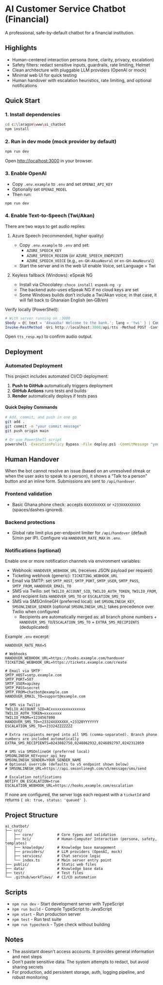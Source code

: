 # AI Customer Service Chatbot (Financial)

A professional, safe-by-default chatbot for a financial institution.

## Highlights

- Human-centered interaction persona (tone, clarity, privacy, escalation)
- Safety filters: redact sensitive inputs, guardrails, rate limiting, Helmet
- Clean architecture with pluggable LLM providers (OpenAI or mock)
- Minimal web UI for quick testing
- Human handover with escalation heuristics, rate limiting, and optional notifications

## Quick Start

### 1. Install dependencies

```bash
cd c:\laragon\www\ai_chatbot
npm install
```

### 2. Run in dev mode (mock provider by default)

```bash
npm run dev
```

Open <http://localhost:3000> in your browser.

### 3. Enable OpenAI

- Copy `.env.example` to `.env` and set `OPENAI_API_KEY`
- Optionally set `OPENAI_MODEL`
- Then run:

```bash
npm run dev
```

### 4. Enable Text‑to‑Speech (Twi/Akan)

There are two ways to get audio replies:

1. Azure Speech (recommended, higher quality)

	 - Copy `.env.example` to `.env` and set:
		 - `AZURE_SPEECH_KEY`
		 - `AZURE_SPEECH_REGION` (or `AZURE_SPEECH_ENDPOINT`)
		 - `AZURE_SPEECH_VOICE` (e.g., `en-GH-AkuaNeural` or `en-GH-AmaNeural`)
	 - Start the server and in the web UI enable Voice, set Language = Twi

2. Keyless fallback (Windows): eSpeak NG

	- Install via Chocolatey: `choco install espeak-ng -y`
	- The backend auto-uses eSpeak NG if no cloud keys are set
	- Some Windows builds don’t include a Twi/Akan voice; in that case, it will fall back to Ghanaian English (en‑GB/en)

Verify locally (PowerShell):

```powershell
# With server running on :3000
$body = @{ text = 'Akwaaba! Welcome to the bank.'; lang = 'twi' } | ConvertTo-Json
Invoke-RestMethod -Uri http://localhost:3000/api/tts -Method POST -ContentType 'application/json' -Body $body -OutFile .\tts_resp.mp3
```

Open `tts_resp.mp3` to confirm audio output.

## Deployment

### Automated Deployment

This project includes automated CI/CD deployment:

1. **Push to GitHub** automatically triggers deployment
2. **GitHub Actions** runs tests and builds
3. **Render** automatically deploys if tests pass

#### Quick Deploy Commands

```bash
# Add, commit, and push in one go
git add .
git commit -m "your commit message"
git push origin main

# Or use PowerShell script
powershell -ExecutionPolicy Bypass -File deploy.ps1 -CommitMessage "your message"
```

## Human Handover

When the bot cannot resolve an issue (based on an unresolved streak or when the user asks to speak to a person), it shows a “Talk to a person” button and an inline form. Submissions are sent to `/api/handover`.

### Frontend validation

- Basic Ghana phone check: accepts `0XXXXXXXXX` or `+233XXXXXXXXX` (spaces/dashes ignored).

### Backend protections

- Global rate limit plus per-endpoint limiter for `/api/handover` (default 5/min per IP). Configure via `HANDOVER_RATE_MAX` in `.env`.

### Notifications (optional)

Enable one or more notification channels via environment variables:

- Webhook: `HANDOVER_WEBHOOK_URL` (receives JSON payload per request)
- Ticketing webhook (generic): `TICKETING_WEBHOOK_URL`
- Email via SMTP: set `SMTP_HOST`, `SMTP_PORT`, `SMTP_USER`, `SMTP_PASS`, `SMTP_FROM`, `HANDOVER_EMAIL_TO`
- SMS via Twilio: set `TWILIO_ACCOUNT_SID`, `TWILIO_AUTH_TOKEN`, `TWILIO_FROM`, and recipient lists `HANDOVER_SMS_TO` or `ESCALATION_SMS_TO`
- SMS via SMSOnlineGH (preferred local): set `SMSONLINEGH_KEY`, `SMSONLINEGH_SENDER` (optional `SMSONLINEGH_URL`); takes precedence over Twilio when configured
	- Recipients are automatically merged as: all branch phone numbers + `HANDOVER_SMS_TO`/`ESCALATION_SMS_TO` + `EXTRA_SMS_RECIPIENTS` (deduplicated)

Example `.env` excerpt:

```env
HANDOVER_RATE_MAX=5

# Webhooks
HANDOVER_WEBHOOK_URL=https://hooks.example.com/handover
TICKETING_WEBHOOK_URL=https://tickets.example.com/create

# Email via SMTP
SMTP_HOST=smtp.example.com
SMTP_PORT=587
SMTP_USER=apikey
SMTP_PASS=secret
SMTP_FROM=chatbot@example.com
HANDOVER_EMAIL_TO=support@example.com

# SMS via Twilio
TWILIO_ACCOUNT_SID=ACxxxxxxxxxxxxxxxx
TWILIO_AUTH_TOKEN=xxxxxxxx
TWILIO_FROM=+1234567890
HANDOVER_SMS_TO=+23324XXXXXXX,+23320YYYYYYY
ESCALATION_SMS_TO=+23324ZZZZZZZ

# Extra recipients merged into all SMS (comma-separated). Branch phone numbers are included automatically
EXTRA_SMS_RECIPIENTS=0243082750,0248862932,0246892797,0242312059

# SMS via SMSOnlineGH (preferred local)
SMSONLINEGH_KEY=your_api_key
SMSONLINEGH_SENDER=YOUR_SENDER_NAME
# Optional override (defaults to v5 endpoint shown below)
# SMSONLINEGH_URL=https://api.smsonlinegh.com/v5/message/sms/send

# Escalation notifications
NOTIFY_ON_ESCALATION=true
ESCALATION_WEBHOOK_URL=https://hooks.example.com/escalation
```

If none are configured, the server logs each request with a `ticketId` and returns `{ ok: true, status: 'queued' }`.

## Project Structure

```text
ai_chatbot/
├── src/
│   ├── core/           # Core types and validation
│   ├── hci/            # Human-Computer Interaction (persona, safety, templates)
│   ├── knowledge/      # Knowledge base management
│   ├── providers/      # LLM providers (OpenAI, mock)
│   ├── services/       # Chat service logic
│   └── index.ts        # Main server entry point
├── public/             # Static web files
├── data/               # Knowledge base data
├── test/               # Test files
└── .github/workflows/  # CI/CD automation
```

## Scripts

- `npm run dev` - Start development server with TypeScript
- `npm run build` - Compile TypeScript to JavaScript
- `npm start` - Run production server
- `npm test` - Run test suite
- `npm run typecheck` - Type check without building

## Notes

- The assistant doesn't access accounts. It provides general information and next steps
- Don't paste sensitive data. The system attempts to redact, but avoid sharing secrets
- For production, add persistent storage, auth, logging pipeline, and robust monitoring
